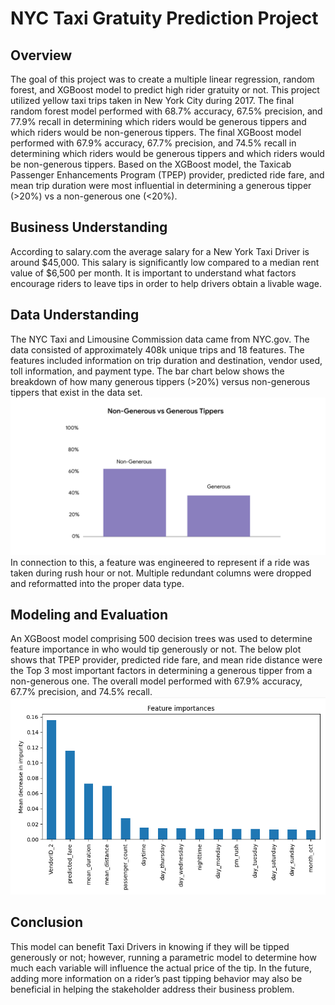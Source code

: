# NYC Taxi Gratuity Prediction Project

## Overview

The goal of this project was to create a multiple linear regression, random forest, and XGBoost model to predict high rider gratuity or not. This project utilized yellow taxi trips taken in New York City during 2017. The final random forest model performed with 68.7% accuracy, 67.5% precision, and 77.9% recall in determining which riders would be generous tippers and which riders would be non-generous tippers. The final XGBoost model performed with 67.9% accuracy, 67.7% precision, and 74.5% recall in determining which riders would be generous tippers and which riders would be non-generous tippers. Based on the XGBoost model, the Taxicab Passenger Enhancements Program (TPEP) provider, predicted ride fare, and mean trip duration were most influential in determining a generous tipper (>20%) vs a non-generous one (<20%).

## Business Understanding

According to salary.com the average salary for a New York Taxi Driver is around $45,000. This salary is significantly low compared to a median rent value of $6,500 per month. It is important to understand what factors encourage riders to leave tips in order to help drivers obtain a livable wage.

## Data Understanding

The NYC Taxi and Limousine Commission data came from NYC.gov. The data consisted of approximately 408k unique trips and 18 features. The features included information on trip duration and destination, vendor used, toll information, and payment type. The bar chart below shows the breakdown of how many generous tippers (>20%) versus non-generous tippers that exist in the data set. 
![Non-Generous vs Generous Tippers](https://github.com/chungchenran2/NYC_Taxi_Gratuity_Prediction_Project/blob/main/Images/Non-Generous_Generous_Tippers.png)
In connection to this, a feature was engineered to represent if a ride was taken during rush hour or not. Multiple redundant columns were dropped and reformatted into the proper data type.

## Modeling and Evaluation

An XGBoost model comprising 500 decision trees was used to determine feature importance in who would tip generously or not. The below plot shows that TPEP provider, predicted ride fare, and mean ride distance were the Top 3 most important factors in determining a generous tipper from a non-generous one. The overall model performed with 67.9% accuracy, 67.7% precision, and 74.5% recall.
![XGBoost Feature Importance](https://github.com/chungchenran2/NYC_Taxi_Gratuity_Prediction_Project/blob/main/Images/XGBoost_feature_importance.png)

## Conclusion

This model can benefit Taxi Drivers in knowing if they will be tipped generously or not; however, running a parametric model to determine how much each variable will influence the actual price of the tip. In the future, adding more information on a rider’s past tipping behavior may also be beneficial in helping the stakeholder address their business problem. 
